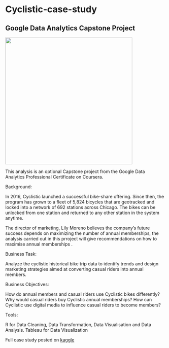 # Cyclistic-case-study
## Google Data Analytics Capstone Project

<img src="https://user-images.githubusercontent.com/42643363/182134739-444df12e-69ce-45a6-b435-f29f9e01deac.png" width="400" height="400" />

This analysis is an optional Capstone project from the Google Data Analytics Professional Certificate on Coursera.

Background:

In 2016, Cyclistic launched a successful bike-share offering. Since then, the program has grown to a fleet of 5,824 bicycles that are geotracked and locked into a network of 692 stations across Chicago. The bikes can be unlocked from one station and returned to any other station in the system anytime.

The director of marketing, Lily Moreno believes the company’s future success depends on maximizing the number of annual memberships, the analysis carried out in this prroject will give recommendations on how to maximise annual memberships .

Business Task:

Analyze the cyclistic historical bike trip data to identify trends and design marketing strategies aimed at converting casual riders into annual members.

Business Objectives:

How do annual members and casual riders use Cyclistic bikes differently?
Why would casual riders buy Cyclistic annual memberships?
How can Cyclistic use digital media to influence casual riders to become members?

Tools:

R for Data Cleaning, Data Transformation, Data Visualisation and Data Analysis.
Tableau for Data Visualization 

Full case study posted on [kaggle]('https://www.kaggle.com/anibijuwonfemi/cyclistic-google-data-analytics")

